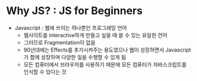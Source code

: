 # Why JS? : JS for Beginners

- Javascript : 웹에 쓰이는 하나뿐인 프로그래밍 언어
  - 웹사이트를 interactive하게 만들고 싶을 때 쓸 수 있는 유일한 언어
  - 그러므로 Fragmentation이 없음
  - 90년대에는 Effects를 추가시켜주는 용도였으나 웹이 성장하면서 Javascript가 함께 성장하며 다양한 일을 수행할 수 있게 됨
  - 모든 컴퓨터에서 브라우저를 사용하기 때문에 모든 컴퓨터가 자바스크립트를 인식할 수 있다는 것
